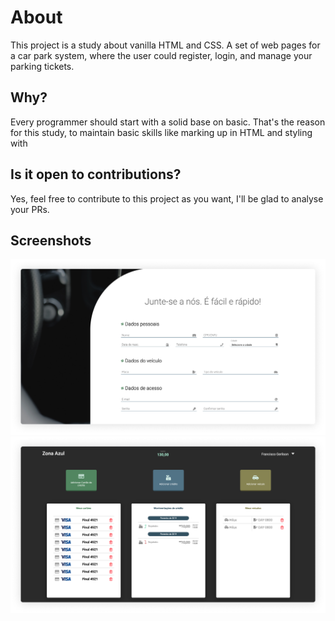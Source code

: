   
   

# About

This project is a study about vanilla HTML and CSS.
A set of web pages for a car park system, where the user could register, login, and manage your parking tickets.

## Why?

Every programmer should start with a solid base on basic. That's the reason for this study, to maintain basic skills like marking up in HTML and styling with

## Is it open to contributions?

Yes, feel free to contribute to this project as you want, I'll be glad to analyse your PRs.

## Screenshots
<img src="./assets/images/screenshot2.png" />
<img src="./assets/images/screenshot1.png" />
